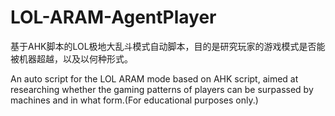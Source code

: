 # LOL-ARAM-AgentPlayer
基于AHK脚本的LOL极地大乱斗模式自动脚本，目的是研究玩家的游戏模式是否能被机器超越，以及以何种形式。

An auto script for the LOL ARAM mode based on AHK script, aimed at researching whether the gaming patterns of players can be surpassed by machines and in what form.(For educational purposes only.)
